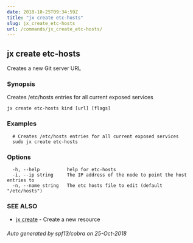 ```yaml
---
date: 2018-10-25T09:34:59Z
title: "jx create etc-hosts"
slug: jx_create_etc-hosts
url: /commands/jx_create_etc-hosts/
---
```

## jx create etc-hosts

Creates a new Git server URL

### Synopsis

Creates /etc/hosts entries for all current exposed services

```
jx create etc-hosts kind [url] [flags]
```

### Examples

```
  # Creates /etc/hosts entries for all current exposed services
  sudo jx create etc-hosts
```

### Options

```
  -h, --help          help for etc-hosts
  -i, --ip string     The IP address of the node to point the host entries to
  -n, --name string   The etc hosts file to edit (default "/etc/hosts")
```

### SEE ALSO

* [jx create](/commands/jx_create/)	 - Create a new resource

###### Auto generated by spf13/cobra on 25-Oct-2018
